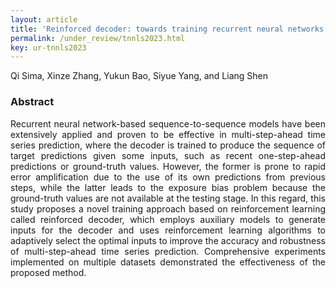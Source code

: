 ```yaml
---
layout: article
title: 'Reinforced decoder: towards training recurrent neural networks for time series forecasting'
permalink: /under_review/tnnls2023.html
key: ur-tnnls2023
---
```

Qi Sima, Xinze Zhang, Yukun Bao, Siyue Yang, and Liang Shen

<!--more-->

### Abstract

<div style="text-align: justify"   markdown='1'>
Recurrent neural network-based sequence-to-sequence models have been extensively applied and proven to be effective in multi-step-ahead time series prediction, where the decoder is trained to produce the sequence of target predictions given some inputs, such as recent one-step-ahead predictions or ground-truth values. However, the former is prone to rapid error amplification due to the use of its own predictions from previous steps, while the latter leads to the exposure bias problem because the ground-truth values are not available at the testing stage. In this regard, this study proposes a novel training approach based on reinforcement learning called reinforced decoder, which employs auxiliary models to generate inputs for the decoder and uses reinforcement learning algorithms to adaptively select the optimal inputs to improve the accuracy and robustness of multi-step-ahead time series prediction. Comprehensive experiments implemented on multiple datasets demonstrated the effectiveness of the proposed method.

</div>